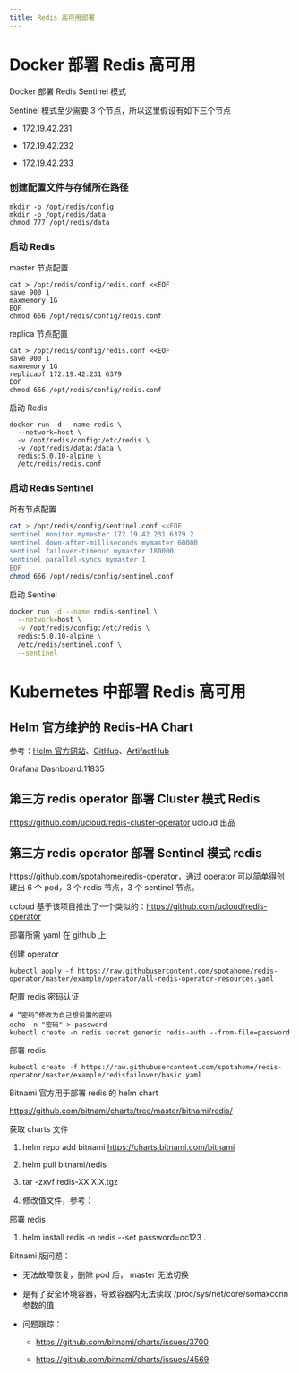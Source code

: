 ```yaml
---
title: Redis 高可用部署
---
```


# Docker 部署 Redis 高可用

Docker 部署 Redis Sentinel 模式

Sentinel 模式至少需要 3 个节点，所以这里假设有如下三个节点

- 172.19.42.231

- 172.19.42.232

- 172.19.42.233

### 创建配置文件与存储所在路径

    mkdir -p /opt/redis/config
    mkdir -p /opt/redis/data
    chmod 777 /opt/redis/data

### 启动 Redis

master 节点配置

    cat > /opt/redis/config/redis.conf <<EOF
    save 900 1
    maxmemory 1G
    EOF
    chmod 666 /opt/redis/config/redis.conf

replica 节点配置

    cat > /opt/redis/config/redis.conf <<EOF
    save 900 1
    maxmemory 1G
    replicaof 172.19.42.231 6379
    EOF
    chmod 666 /opt/redis/config/redis.conf

启动 Redis

    docker run -d --name redis \
      --network=host \
      -v /opt/redis/config:/etc/redis \
      -v /opt/redis/data:/data \
      redis:5.0.10-alpine \
      /etc/redis/redis.conf

### 启动 Redis Sentinel

所有节点配置

```bash
cat > /opt/redis/config/sentinel.conf <<EOF
sentinel monitor mymaster 172.19.42.231 6379 2
sentinel down-after-milliseconds mymaster 60000
sentinel failover-timeout mymaster 180000
sentinel parallel-syncs mymaster 1
EOF
chmod 666 /opt/redis/config/sentinel.conf
```

启动 Sentinel

```bash
docker run -d --name redis-sentinel \
  --network=host \
  -v /opt/redis/config:/etc/redis \
  redis:5.0.10-alpine \
  /etc/redis/sentinel.conf \
  --sentinel
```

# Kubernetes 中部署 Redis 高可用

## Helm 官方维护的 Redis-HA Chart

参考：[Helm 官方网站](https://github.com/helm/charts/tree/master/stable/redis-ha)、[GitHub](https://github.com/DandyDeveloper/charts)、[ArtifactHub](https://artifacthub.io/packages/helm/dandydev-charts/redis-ha)

Grafana Dashboard:11835

## 第三方 redis operator 部署 Cluster 模式 Redis

<https://github.com/ucloud/redis-cluster-operator> ucloud 出品

## 第三方 redis operator 部署 Sentinel 模式 redis

<https://github.com/spotahome/redis-operator>，通过 operator 可以简单得创建出 6 个 pod，3 个 redis 节点，3 个 sentinel 节点。

ucloud 基于该项目推出了一个类似的：<https://github.com/ucloud/redis-operator>

部署所需 yaml 在 github 上

创建 operator

    kubectl apply -f https://raw.githubusercontent.com/spotahome/redis-operator/master/example/operator/all-redis-operator-resources.yaml

配置 redis 密码认证

    # “密码”修改为自己想设置的密码
    echo -n "密码" > password
    kubectl create -n redis secret generic redis-auth --from-file=password

部署 redis

    kubectl create -f https://raw.githubusercontent.com/spotahome/redis-operator/master/example/redisfailover/basic.yaml

Bitnami 官方用于部署 redis 的 helm chart

<https://github.com/bitnami/charts/tree/master/bitnami/redis/>

获取 charts 文件

1. helm repo add bitnami <https://charts.bitnami.com/bitnami>

2. helm pull bitnami/redis

3. tar -zxvf redis-XX.X.X.tgz

4. 修改值文件，参考：

部署 redis

1. helm install redis -n redis --set password=oc123 .

Bitnami 版问题：

- 无法故障恢复，删除 pod 后， master 无法切换

- 是有了安全环境容器，导致容器内无法读取 /proc/sys/net/core/somaxconn 参数的值

- 问题跟踪：

  - <https://github.com/bitnami/charts/issues/3700>

  - <https://github.com/bitnami/charts/issues/4569>
